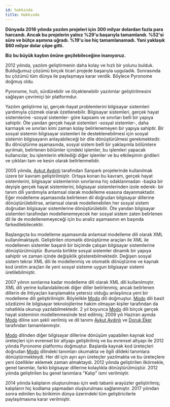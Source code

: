 ```yaml
---
id: hakkinda
title: Hakkında
---
```


<a id="aHeaderMenuAnchor" data-header-menu="Docs"></a>

**Dünyada 2016 yılında yazılım projeleri için 300 milyar dolardan fazla para harcandı. Ancak bu projelerin yalnız %29'u başarıyla tamamlandı. %52'si süre ve bütçe aşımına uğradı. %19'u ise hiç tamamlanamadı. Yani yaklaşık $60 milyar dolar çöpe gitti.**

**Biz bu büyük kaybın önüne geçilebileceğine inanıyoruz.**

2012 yılında, yazılım geliştirmenin daha kolay ve hızlı bir yolunu bulduk. Bulduğumuz çözümü birçok ticari projede başarıyla uyguladık. Sonrasında bu çözümü tüm dünya ile paylaşmaya karar verdik. Böylece Pyronome doğmuş oldu.

Pyronome, hızlı, sürdürebilir ve ölçeklenebilir yazılımlar geliştirilmesini sağlayan çevrimiçi bir platformdur.

Yazılım geliştirme işi, gerçek-hayat problemlerini bilgisayar sistemleri yardımıyla çözmek olarak özetlenebilir. Bilgisayar sistemleri, gerçek hayat sistemlerine -sosyal sistemler- göre kapsamı ve sınırları belli bir yapıya sahiptir. Öte yandan gerçek hayat sistemleri -sosyal sistemler-, daha karmaşık ve sınırları kimi zaman kolay belirlenemeyen bir yapıya sahiptir. Bir sosyal sistemin bilgisayar sistemleri ile desteklenebilmesi için sosyal sistemin bilgisayarın anlayabileceği bir dile dönüştürülmesi gerekmektedir. Bu dönüştürme aşamasında, sosyal sistem belli bir yaklaşımla bölümlere ayrılmalı, belirlenen bölümler içindeki işlemler, bu işlemleri yapacak kullanıcılar, bu işlemlerin etkilediği diğer işlemler ve bu etkileşimin girdileri ve çıktıları tam ve kesin olarak belirlenmelidir.

2005 yılında, [Aykut Aydınlı](https://github.com/aykutaydinli) tarafından Sanpark projelerinde kullanılmak üzere bir kavram geliştirilmiştir. Ortaya konan bu kavram, gerçek hayat sistemlerini, bilgisayar sistemlerinin sınırlarına hiç odaklanmadan -başka bir deyişle gerçek hayat sistemlerini, bilgisayar sistemlerinden izole ederek- bir tanım dili yardımıyla anlamsal olarak modelleme esasına dayanmaktadır. Eğer modelleme aşamasında belirlenen dil doğrudan bilgisayar dillerine dönüştürülebilirse, anlamsal olarak modellenebilen her sosyal sistem doğrudan bilgisayar sistemlerine dönüştürülebilir. Öte yandan bilgisayar sistemleri tarafından modellenemeyecek her sosyal sistem zaten belirlenen dil ile de modellenemeyeceği için bu analiz aşamasının en başında farkedilebilecektir.

Başlangıçta bu modelleme aşamasında anlamsal modelleme dili olarak XML kullanılmaktaydı. Geliştirilen otomatik dönüştürme araçları ile XML ile modellenen sistemler başarılı bir biçimde çalışan bilgisayar sistemlerine dönüştürülmüştür. Bununla birlikte sosyal sistemler dinamik bir yapıya sahiptir ve zaman içinde değişiklik gösterebilmektedir. Değişen sosyal sistem tekrar XML dili ile modellenmiş ve otomatik dönüştürme ve kaynak kod üretim araçları ile yeni sosyal sisteme uygun bilgisayar sistemi üretilebilmiştir.

2007 yılının sonlarına kadar modelleme dili olarak XML dili kullanılmıştır. XML dili yerine kullanılabilecek diğer diller belirlenmiş; ancak belirlenen dillerin de ihtiyaçları karşılamakta yetersiz olduğu anlaşılınca yeni bir modelleme dili geliştirilmiştir. Böylelikle [Modo](http://modolanguage.org) dili doğmuştur. [Modo](http://modolanguage.org) dili basit sözdizimi ile bilgisayar teknolojilerine hakim olmayan kişiler tarafından da rahatlıkla okunup yazılabilmektedir. 2 yıl boyunca [Modo](http://modolanguage.org) dili birçok gerçek hayat sisteminin modellenmesinde test edilmiş; 2009 yılı Haziran ayında [Modo](http://modolanguage.org) diline son şekli verilmiş ve dil tanımı [Aykut Aydınlı](https://github.com/aykutaydinli) ve [Doruk Eker](https://github.com/dorukeker) tarafından tamamlanmıştır.

[Modo](http://modolanguage.org) dilinden diğer bilgisayar dillerine dönüşüm yapabilen kaynak kod üreteçleri için evrensel bir altyapı geliştirilmiş ve bu evrensel altyapı ile 2012 yılında Pyronome platformu doğmuştur. Başlarda kaynak kod üreteçleri doğrudan [Modo](http://modolanguage.org) dilindeki tanımları okumakta ve ilgili dildeki tanımlara dönüştürmekteydi. Her dil için ayrı ayrı üreteçler yazılmakta ve bu üreteçlere yeni özellikler eklemek zaman almaktaydı. 2012 yılında geliştirilen ilkörnekle, genel tanımlar, farklı bilgisayar dillerine kolaylıkla dönüştürülmüştür. 2012 yılında geliştirilen bu genel tanımlara "Kalıp" ismi verilmiştir.

2014 yılında kalıpların oluşturulması için web tabanlı arayüzler geliştirilmiş; kalıpların hiç kodlama yapmadan oluşturulması sağlanmıştır. 2017 yılından sonra edinilen bu birikimin dünya üzerindeki tüm geliştiricilerle paylaşılmasına karar verilmiştir.
